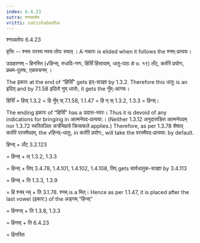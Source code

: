 ```yaml
---
index: 6.4.23
sutra: श्नान्नलोपः
vritti: satishabodha
---
```



 श्नान्नलोपः 6.4.23 


वृत्तिः -- श्‍नमः परस्‍य नस्‍य लोपः स्‍यात् । A नकारः is elided when it follows the श्नम्-प्रत्ययः। 


उदाहरणम् – हिनस्ति (√हिन्स्, रुधादि-गणः, हिसिँ हिंसायाम्, धातु-पाठः # ७. १९) लँट्, कर्तरि प्रयोगः, प्रथम-पुरुषः, एकवचनम् । 


The इकारः at the end of “हिसिँ” gets इत्-सञ्ज्ञा by 1.3.2. Therefore this धातुः is an इदित् and by 7.1.58 इदितो नुम् धातोः, it gets the नुँम्-आगमः। 


हिसिँ = हिस् 1.3.2 = हि नुँम् स् 7.1.58, 1.1.47 = हि न् स् 1.3.2, 1.3.3 = हिन्स्। 


The ending इकारः of “हिसिँ” has a उदात्त-स्वरः। Thus it is devoid of any indications for bringing in आत्मनेपद-प्रत्यया:। (Neither 1.3.12 अनुदात्तङित आत्मनेपदम् nor 1.3.72 स्वरितञितः कर्त्रभिप्राये क्रियाफले applies.) Therefore, as per 1.3.78 शेषात् कर्तरि परस्मैपदम्, the √हिन्स्-धातुः, in कर्तरि प्रयोग:, will take the परस्मैपद-प्रत्यया: by default. 


हिन्स् + लँट् 3.2.123 

= हिन्स् + ल् 1.3.2, 1.3.3 

= हिन्स् + तिप् 3.4.78, 1.4.101, 1.4.102, 1.4.108, तिप् gets सार्वधातुक-सञ्ज्ञा by 3.4.113 

= हिन्स् + ति 1.3.3, 1.3.9 

= हि श्नम् न्स् + ति 3.1.78. श्नम् is a मित्। Hence as per 1.1.47, it is placed after the last vowel (इकार:) of the अङ्गम् “हिन्स्” 

= हिनन्स् + ति 1.3.8, 1.3.3 

= हिनस् + ति 6.4.23 

= हिनस्ति 


